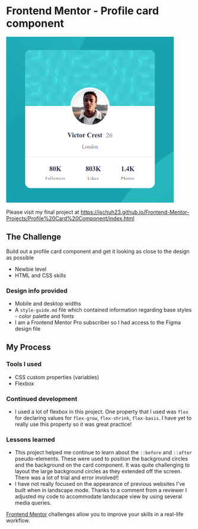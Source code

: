# Frontend Mentor - Profile card component

![Desktop Screenshot](./design/Screenshot.png)

Please visit my final project at https://jschuh23.github.io/Frontend-Mentor-Projects/Profile%20Card%20Component/index.html

## The Challenge
Build out a profile card component and get it looking as close to the design as possible
* Newbie level
* HTML and CSS skills

### Design info provided
* Mobile and desktop widths
* A `style-guide.md` file which contained information regarding base styles - color palette and fonts
* I am a Frontend Mentor Pro subscriber so I had access to the Figma design file

## My Process

### Tools I used
* CSS custom properties (variables)
* Flexbox

### Continued development
* I used a lot of flexbox in this project. One property that I used was `flex` for declaring values for `flex-grow`, `flex-shrink`, `flex-basis`. I have yet to really use this property so it was great practice!

### Lessons learned
* This project helped me continue to learn about the `::before` and `::after` pseudo-elements. These were used to position the background circles and the background on the card component. It was quite challenging to layout the large background circles as they extended off the screen. There was a lot of trial and error involved!!
* I have not really focused on the appearance of previous websites I've built when in landscape mode. Thanks to a comment from a reviewer I adjusted my code to accommodate landscape view by using several media queries.

[Frontend Mentor](https://www.frontendmentor.io) challenges allow you to improve your skills in a real-life workflow.
